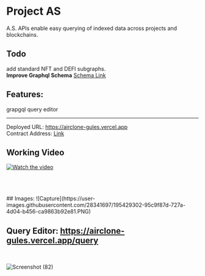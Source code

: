 # Project AS
A.S. APIs enable easy querying of indexed data across projects and blockchains.

## Todo
add standard NFT and DEFI subgraphs.<br/>
<b>Improve Graphql Schema</b>    <a href="https://github.com/pradeepvarma22/A_API/blob/master/subgraphs/schemas/NFT_MARKET_PLACE.graphql" target="_blank">Schema Link</a> <br/>

## Features:
grapgql query editor
<hr/>

Deployed URL: <a href="https://airclone-gules.vercel.app">https://airclone-gules.vercel.app</a>  
Contract Address: <a href="https://mumbai.polygonscan.com/address/0x3126998321b2a77691ceb85d8e4440ae5dad24d9#code" target="_blank">Link</a>

## Working Video

[![Watch the video](https://user-images.githubusercontent.com/28341697/195563230-056174f1-4ca5-4dcf-b856-be913eb25d1e.png)](./assets/AS.mp4)


<br/>
<br/>
<br/>
## Images:
![Capture](https://user-images.githubusercontent.com/28341697/195429302-95c9f87d-727a-4d04-b456-ca9863b92e81.PNG)


## Query Editor:    https://airclone-gules.vercel.app/query
<br/>

![Screenshot (82)](https://user-images.githubusercontent.com/28341697/195563230-056174f1-4ca5-4dcf-b856-be913eb25d1e.png)
